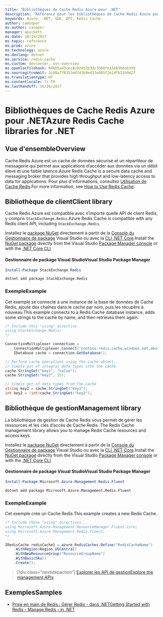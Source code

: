 ```yaml
---
title: "Bibliothèques de Cache Redis Azure pour .NET"
description: "Référence pour les bibliothèques de Cache Redis Azure pour .NET"
keywords: Azure, .NET, SDK, API, Redis Cache
author: camsoper
ms.author: casoper
manager: wpickett
ms.date: 10/19/2017
ms.topic: reference
ms.prod: azure
ms.technology: azure
ms.devlang: dotnet
ms.service: redis-cache
ms.custom: devcenter, svc-overview
ms.openlocfilehash: 64bb5a43cec8c82412b3dc7b60fea1e8566ab399
ms.sourcegitcommit: 2c08a778353ed743b9e437ed85f2e1dfb21b9427
ms.translationtype: HT
ms.contentlocale: fr-FR
ms.lasthandoff: 10/26/2017
---
```

# <a name="azure-redis-cache-libraries-for-net"></a><span data-ttu-id="a62e4-104">Bibliothèques de Cache Redis Azure pour .NET</span><span class="sxs-lookup"><span data-stu-id="a62e4-104">Azure Redis Cache libraries for .NET</span></span>

## <a name="overview"></a><span data-ttu-id="a62e4-105">Vue d'ensemble</span><span class="sxs-lookup"><span data-stu-id="a62e4-105">Overview</span></span>

<span data-ttu-id="a62e4-106">Cache Redis Azure est un cache de données sécurisé et un répartiteur de messagerie qui permet aux applications d’accéder aux données via un débit élevé et une faible latence.</span><span class="sxs-lookup"><span data-stu-id="a62e4-106">Azure Redis Cache is a secure data cache and messaging broker that provides high throughput and low-latency access to data for applications.</span></span>  <span data-ttu-id="a62e4-107">Pour plus d'informations, consultez [Utilisation de Cache Redis](https://docs.microsoft.com/azure/redis-cache/cache-dotnet-how-to-use-azure-redis-cache).</span><span class="sxs-lookup"><span data-stu-id="a62e4-107">For more information, see [How to Use Redis Cache](https://docs.microsoft.com/azure/redis-cache/cache-dotnet-how-to-use-azure-redis-cache).</span></span>

## <a name="client-library"></a><span data-ttu-id="a62e4-108">Bibliothèque de client</span><span class="sxs-lookup"><span data-stu-id="a62e4-108">Client library</span></span>

<span data-ttu-id="a62e4-109">Cache Redis Azure est compatible avec n’importe quelle API de client Redis, y compris `StackExchange.Redis`.</span><span class="sxs-lookup"><span data-stu-id="a62e4-109">Azure Redis Cache is compatible with any Redis client API, including `StackExchange.Redis`.</span></span>

<span data-ttu-id="a62e4-110">Installez le [package NuGet](https://www.nuget.org/packages/StackExchange.Redis) directement à partir de la [Console du Gestionnaire de package][PackageManager] Visual Studio ou avec la [CLI .NET Core][DotNetCLI].</span><span class="sxs-lookup"><span data-stu-id="a62e4-110">Install the [NuGet package](https://www.nuget.org/packages/StackExchange.Redis) directly from the Visual Studio [Package Manager console][PackageManager] or with the [.NET Core CLI][DotNetCLI].</span></span>

#### <a name="visual-studio-package-manager"></a><span data-ttu-id="a62e4-111">Gestionnaire de package Visual Studio</span><span class="sxs-lookup"><span data-stu-id="a62e4-111">Visual Studio Package Manager</span></span>

```powershell
Install-Package StackExchange.Redis
```

```bash
dotnet add package StackExchange.Redis
```

### <a name="example"></a><span data-ttu-id="a62e4-112">Exemple</span><span class="sxs-lookup"><span data-stu-id="a62e4-112">Example</span></span>

<span data-ttu-id="a62e4-113">Cet exemple se connecte à une instance de la base de données de Cache Redis, ajoute des chaînes dans le cache par nom, puis les récupère à nouveau.</span><span class="sxs-lookup"><span data-stu-id="a62e4-113">This example connects to a Redis Cache database instance, adds some strings to the cache by name, and then retrieves them again.</span></span>

```csharp
/* Include this "using" directive.
using StackExchange.Redis;
*/

ConnectionMultiplexer connection = 
    ConnectionMultiplexer.Connect("contoso.redis.cache.windows.net,abortConnect=false,ssl=true,password=...");
    IDatabase cache = connection.GetDatabase();

// Perform cache operations using the cache object...
// Simple put of integral data types into the cache
cache.StringSet("key1", "value");
cache.StringSet("key2", 25);

// Simple get of data types from the cache
string key1 = cache.StringGet("key1");
int key2 = (int)cache.StringGet("key2");
```

## <a name="management-library"></a><span data-ttu-id="a62e4-114">Bibliothèque de gestion</span><span class="sxs-lookup"><span data-stu-id="a62e4-114">Management library</span></span>

<span data-ttu-id="a62e4-115">La bibliothèque de gestion de Cache Redis vous permet de gérer les ressources et les clés d’accès de Cache Redis .</span><span class="sxs-lookup"><span data-stu-id="a62e4-115">The Redis Cache management library allows you to manage Redis Cache resources and access keys.</span></span>

<span data-ttu-id="a62e4-116">Installez le [package NuGet](https://www.nuget.org/packages/Microsoft.Azure.Management.Redis.Fluent) directement à partir de la [Console du Gestionnaire de package][PackageManager] Visual Studio ou avec la [CLI .NET Core][DotNetCLI].</span><span class="sxs-lookup"><span data-stu-id="a62e4-116">Install the [NuGet package](https://www.nuget.org/packages/Microsoft.Azure.Management.Redis.Fluent) directly from the Visual Studio [Package Manager console][PackageManager] or with the [.NET Core CLI][DotNetCLI].</span></span>

#### <a name="visual-studio-package-manager"></a><span data-ttu-id="a62e4-117">Gestionnaire de package Visual Studio</span><span class="sxs-lookup"><span data-stu-id="a62e4-117">Visual Studio Package Manager</span></span>

```powershell
Install-Package Microsoft.Azure.Management.Redis.Fluent
```

```bash
dotnet add package Microsoft.Azure.Management.Redis.Fluent
```

### <a name="example"></a><span data-ttu-id="a62e4-118">Exemple</span><span class="sxs-lookup"><span data-stu-id="a62e4-118">Example</span></span>

<span data-ttu-id="a62e4-119">Cet exemple crée un Cache Redis.</span><span class="sxs-lookup"><span data-stu-id="a62e4-119">This example creates a new Redis Cache.</span></span>

```csharp
/* Include these "using" directives...
using Microsoft.Azure.Management.ResourceManager.Fluent.Core;
using Microsoft.Azure.Management.Redis.Fluent;
*/

IRedisCache redisCache1 = azure.RedisCaches.Define("RedisCacheName")
    .WithRegion(Region.USCentral)
    .WithNewResourceGroup("ResourceGroupName")
    .WithBasicSku()
    .Create();
```

> [!div class="nextstepaction"]
> [<span data-ttu-id="a62e4-120">Explorer les API de gestion</span><span class="sxs-lookup"><span data-stu-id="a62e4-120">Explore the management APIs</span></span>](/dotnet/api/overview/azure/rediscache/management)


## <a name="samples"></a><span data-ttu-id="a62e4-121">Exemples</span><span class="sxs-lookup"><span data-stu-id="a62e4-121">Samples</span></span>

* [<span data-ttu-id="a62e4-122">Prise en main de Redis : Gérer Redis - dans .NET</span><span class="sxs-lookup"><span data-stu-id="a62e4-122">Getting Started with Redis - Manage Redis - in .NET</span></span>](https://github.com/Azure-Samples/redis-cache-dotnet-manage-cache)

[PackageManager]: https://docs.microsoft.com/nuget/tools/package-manager-console
[DotNetCLI]: https://docs.microsoft.com/dotnet/core/tools/dotnet-add-package
